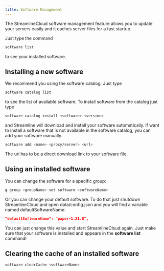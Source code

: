 ```yaml
---
title: Software Management
---
```

The StreamlineCloud software management feature allows you to update your servers easily and it caches server files for a fast startup.

Just type the command
````bash
software list
````
to see your installed software.

## Installing a new software
We recommend you using the software catalog. Just type
````bash
software catalog list
````
to see the list of available software. To install software from the catalog just type
````bash
software catalog install <software> <version>
````
and Streamline will download and install your software automatically. If want to install a software that is not available in the software catalog, you can add your software manually. 
````bash
software add <name> <proxy/server> <url>
````
The url has to be a direct download link to your software file.

## Using an installed software
You can change the software for a specific group:
````bash
g group <groupName> set software <softwareName>
````
Or you can change your default software. To do that just shutdown StreamlineCloud and open data/config.json and you will find a variable named defaultSoftwareName:
````json
"defaultSoftwareName": "paper-1.21.8",
````
You can just change this value and start StreamlineCloud again. Just make sure that your software is installed and appears in the **software list** command!

## Clearing the cache of an installed software
````bash
software clearCache <softwareName>
````